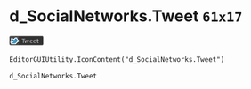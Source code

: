 # d_SocialNetworks.Tweet `61x17`
<img src="/img/d_SocialNetworks.Tweet.png" width=61 height=17>

``` CSharp
EditorGUIUtility.IconContent("d_SocialNetworks.Tweet")
```
```
d_SocialNetworks.Tweet
```
